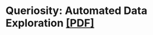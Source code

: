 # Queriosity: Automated Data Exploration [[PDF]](http://daslab.seas.harvard.edu/projects/queriosity/assets/doc/queriosity_vision_paper.pdf)